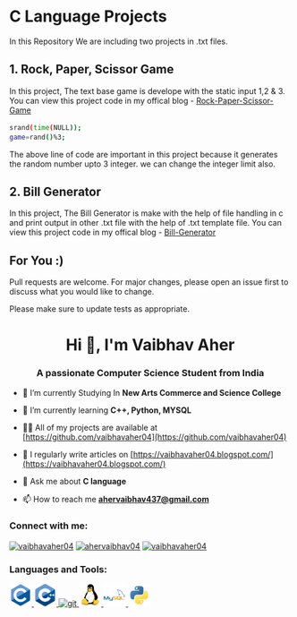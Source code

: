 # C Language Projects

In this Repository We are including two projects in .txt files.

## 1. Rock, Paper, Scissor Game

In this project, The text base game is develope with the static input 1,2 & 3. You can view this project code in my offical blog - [Rock-Paper-Scissor-Game](https://vaibhavaher04.blogspot.com/2023/07/Rock-Paper-Scissors-Game-In-C-Language.html) 

```bash
srand(time(NULL));
game=rand()%3;
```

The above line of code are important in this project because it generates the random number upto 3 integer. we can change the integer limit also.

## 2. Bill Generator

In this project, The Bill Generator is make with the help of file handling in c and print output in other .txt file with the help of .txt template file. You can view this project code in my offical blog - [Bill-Generator](https://vaibhavaher04.blogspot.com/2023/07/Bill-Generator-in-c-language.html) 


## For You :)

Pull requests are welcome. For major changes, please open an issue first
to discuss what you would like to change.

Please make sure to update tests as appropriate.

<h1 align="center">Hi 👋, I'm Vaibhav Aher</h1>
<h3 align="center">A passionate Computer Science Student from India</h3>

- 🔭 I’m currently Studying In **New Arts Commerce and Science College**

- 🌱 I’m currently learning **C++, Python, MYSQL**

- 👨‍💻 All of my projects are available at [https://github.com/vaibhavaher04](https://github.com/vaibhavaher04)

- 📝 I regularly write articles on [https://vaibhavaher04.blogspot.com/](https://vaibhavaher04.blogspot.com/)

- 💬 Ask me about **C language**

- 📫 How to reach me **ahervaibhav437@gmail.com**

<h3 align="left">Connect with me:</h3>
<p align="left">
<a href="https://codepen.io/vaibhavaher04" target="blank"><img align="center" src="https://raw.githubusercontent.com/rahuldkjain/github-profile-readme-generator/master/src/images/icons/Social/codepen.svg" alt="vaibhavaher04" height="30" width="40" /></a>
<a href="https://twitter.com/ahervaibhav04" target="blank"><img align="center" src="https://raw.githubusercontent.com/rahuldkjain/github-profile-readme-generator/master/src/images/icons/Social/twitter.svg" alt="ahervaibhav04" height="30" width="40" /></a>
<a href="https://instagram.com/vaibhavaher04" target="blank"><img align="center" src="https://raw.githubusercontent.com/rahuldkjain/github-profile-readme-generator/master/src/images/icons/Social/instagram.svg" alt="vaibhavaher04" height="30" width="40" /></a>
</p>

<h3 align="left">Languages and Tools:</h3>
<p align="left"> <a href="https://www.cprogramming.com/" target="_blank" rel="noreferrer"> <img src="https://raw.githubusercontent.com/devicons/devicon/master/icons/c/c-original.svg" alt="c" width="40" height="40"/> </a> <a href="https://www.w3schools.com/cpp/" target="_blank" rel="noreferrer"> <img src="https://raw.githubusercontent.com/devicons/devicon/master/icons/cplusplus/cplusplus-original.svg" alt="cplusplus" width="40" height="40"/> </a> <a href="https://git-scm.com/" target="_blank" rel="noreferrer"> <img src="https://www.vectorlogo.zone/logos/git-scm/git-scm-icon.svg" alt="git" width="40" height="40"/> </a> <a href="https://www.linux.org/" target="_blank" rel="noreferrer"> <img src="https://raw.githubusercontent.com/devicons/devicon/master/icons/linux/linux-original.svg" alt="linux" width="40" height="40"/> </a> <a href="https://www.mysql.com/" target="_blank" rel="noreferrer"> <img src="https://raw.githubusercontent.com/devicons/devicon/master/icons/mysql/mysql-original-wordmark.svg" alt="mysql" width="40" height="40"/> </a> <a href="https://www.python.org" target="_blank" rel="noreferrer"> <img src="https://raw.githubusercontent.com/devicons/devicon/master/icons/python/python-original.svg" alt="python" width="40" height="40"/> </a> </p>
